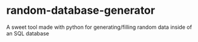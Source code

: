 # random-database-generator
A sweet tool made with python for generating/filling random data inside of an SQL database

